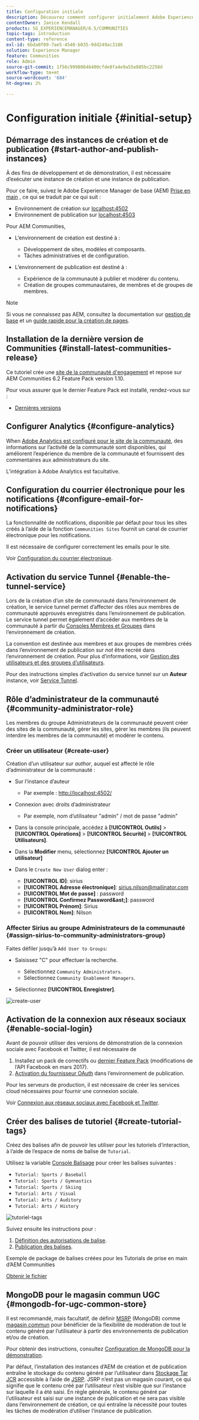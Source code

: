 ```yaml
---
title: Configuration initiale
description: Découvrez comment configurer initialement Adobe Experience Manager Communities.
contentOwner: Janice Kendall
products: SG_EXPERIENCEMANAGER/6.5/COMMUNITIES
topic-tags: introduction
content-type: reference
exl-id: 6bda0f09-7ae5-4540-b035-9dd249ac3186
solution: Experience Manager
feature: Communities
role: Admin
source-git-commit: 1f56c99980846400cfde8fa4e9a55e885bc2258d
workflow-type: tm+mt
source-wordcount: '684'
ht-degree: 2%

---
```


# Configuration initiale {#initial-setup}

## Démarrage des instances de création et de publication {#start-author-and-publish-instances}

À des fins de développement et de démonstration, il est nécessaire d’exécuter une instance de création et une instance de publication.

Pour ce faire, suivez le Adobe Experience Manager de base (AEM) [Prise en main](../../help/sites-deploying/deploy.md#getting-started) , ce qui se traduit par ce qui suit :

* Environnement de création sur [localhost:4502](http://localhost:4502/)
* Environnement de publication sur [localhost:4503](http://localhost:4503/)

Pour AEM Communities,

* L’environnement de création est destiné à :

   * Développement de sites, modèles et composants.
   * Tâches administratives et de configuration.

* L’environnement de publication est destiné à :

   * Expérience de la communauté à publier et modérer du contenu.
   * Création de groupes communautaires, de membres et de groupes de membres.

>[!NOTE]
>
>Si vous ne connaissez pas AEM, consultez la documentation sur [gestion de base](../../help/sites-authoring/basic-handling.md) et un [guide rapide pour la création de pages](../../help/sites-authoring/qg-page-authoring.md).

## Installation de la dernière version de Communities {#install-latest-communities-release}

Ce tutoriel crée une [site de la communauté d&#39;engagement](overview.md#engagement-community) et repose sur AEM Communities 6.2 Feature Pack version 1.10.

Pour vous assurer que le dernier Feature Pack est installé, rendez-vous sur :

* [Dernières versions](deploy-communities.md#latest-releases)

## Configurer Analytics {#configure-analytics}

When [Adobe Analytics est configuré pour le site de la communauté](analytics.md), des informations sur l’activité de la communauté sont disponibles, qui améliorent l’expérience du membre de la communauté et fournissent des commentaires aux administrateurs du site.

L’intégration à Adobe Analytics est facultative.

## Configuration du courrier électronique pour les notifications {#configure-email-for-notifications}

La fonctionnalité de notifications, disponible par défaut pour tous les sites créés à l’aide de la fonction `Communities Sites` fournit un canal de courrier électronique pour les notifications.

Il est nécessaire de configurer correctement les emails pour le site.

Voir [Configuration du courrier électronique](email.md).

## Activation du service Tunnel {#enable-the-tunnel-service}

Lors de la création d’un site de communauté dans l’environnement de création, le service tunnel permet d’affecter des rôles aux membres de communauté approuvés enregistrés dans l’environnement de publication. Le service tunnel permet également d’accéder aux membres de la communauté à partir du [Consoles Membres et Groupes](members.md) dans l’environnement de création.

La convention est destinée aux membres et aux groupes de membres créés dans l’environnement de publication sur *not* être recréé dans l’environnement de création. Pour plus d’informations, voir [Gestion des utilisateurs et des groupes d’utilisateurs](users.md).

Pour des instructions simples d’activation du service tunnel sur un **Auteur** instance, voir [Service Tunnel](deploy-communities.md#tunnel-service-on-author).

## Rôle d’administrateur de la communauté {#community-administrator-role}

Les membres du groupe Administrateurs de la communauté peuvent créer des sites de la communauté, gérer les sites, gérer les membres (ils peuvent interdire les membres de la communauté) et modérer le contenu.

### Créer un utilisateur {#create-user}

Création d’un utilisateur sur *author*, auquel est affecté le rôle d’administrateur de la communauté :

* Sur l’instance d’auteur

   * Par exemple : [http://localhost:4502/](http://localhost:4503/)

* Connexion avec droits d’administrateur

   * Par exemple, nom d’utilisateur &quot;admin&quot; / mot de passe &quot;admin&quot;

* Dans la console principale, accédez à **[!UICONTROL Outils]** > **[!UICONTROL Opérations]** > **[!UICONTROL Sécurité]** > **[!UICONTROL Utilisateurs]**.
* Dans la **Modifier** menu, sélectionnez **[!UICONTROL Ajouter un utilisateur]**

* Dans le `Create New User` dialog enter :

   * **[!UICONTROL ID]**: sirius
   * **[!UICONTROL Adresse électronique]**: sirius.nilson@mailinator.com
   * **[!UICONTROL Mot de passe]** : password
   * **[!UICONTROL Confirmez Password&amp;ast;]**: password
   * **[!UICONTROL Prénom]**: Sirius
   * **[!UICONTROL Nom]**: Nilson

### Affecter Sirius au groupe Administrateurs de la communauté {#assign-sirius-to-community-administrators-group}

Faites défiler jusqu’à `Add User to Groups`:

* Saisissez &quot;C&quot; pour effectuer la recherche.

   * Sélectionnez `Community Administrators`.
   * Sélectionnez `Community Enablement Managers`.

* Sélectionnez **[!UICONTROL Enregistrer]**.

![create-user](assets/create-user.png)

## Activation de la connexion aux réseaux sociaux {#enable-social-login}

Avant de pouvoir utiliser des versions de démonstration de la connexion sociale avec Facebook et Twitter, il est nécessaire de

1. Installez un pack de correctifs ou [dernier Feature Pack](deploy-communities.md#latestfeaturepack) (modifications de l’API Facebook en mars 2017).
1. [Activation du fournisseur OAuth](social-login.md#adobe-granite-oauth-authentication-handler) dans l’environnement de publication.

Pour les serveurs de production, il est nécessaire de créer les services cloud nécessaires pour fournir une connexion sociale.

Voir [Connexion aux réseaux sociaux avec Facebook et Twitter](social-login.md).

## Créer des balises de tutoriel {#create-tutorial-tags}

Créez des balises afin de pouvoir les utiliser pour les tutoriels d’interaction, à l’aide de l’espace de noms de balise de `Tutorial`.

Utilisez la variable [Console Balisage](../../help/sites-administering/tags.md#tagging-console) pour créer les balises suivantes :

* `Tutorial: Sports / Baseball`
* `Tutorial: Sports / Gymnastics`
* `Tutorial: Sports / Skiing`
* `Tutorial: Arts / Visual`
* `Tutorial: Arts / Auditory`
* `Tutorial: Arts / History`

![tutoriel-tags](assets/tutorial-tags.png)

Suivez ensuite les instructions pour :

1. [Définition des autorisations de balise](../../help/sites-administering/tags.md#setting-tag-permissions).
1. [Publication des balises](../../help/sites-administering/tags.md#publishing-tags).

Exemple de package de balises créées pour les Tutorials de prise en main d’AEM Communities

[Obtenir le fichier](assets/tutorial_tags-v63.zip)

## MongoDB pour le magasin commun UGC {#mongodb-for-ugc-common-store}

Il est recommandé, mais facultatif, de définir [MSRP](msrp.md) (MongoDB) comme [magasin commun](working-with-srp.md) pour bénéficier de la flexibilité de modération de tout le contenu généré par l’utilisateur à partir des environnements de publication et/ou de création.

Pour obtenir des instructions, consultez [Configuration de MongoDB pour la démonstration](demo-mongo.md).

Par défaut, l’installation des instances d’AEM de création et de publication entraîne le stockage du contenu généré par l’utilisateur dans [Stockage Tar JCR](../../help/sites-deploying/platform.md) accessible à l’aide de [JSRP](jsrp.md). JSRP n’est pas un magasin courant, ce qui signifie que le contenu créé par l’utilisateur n’est visible que sur l’instance sur laquelle il a été saisi. En règle générale, le contenu généré par l’utilisateur est saisi sur une instance de publication et ne sera pas visible dans l’environnement de création, ce qui entraîne la nécessité pour toutes les tâches de modération d’utiliser l’instance de publication.
